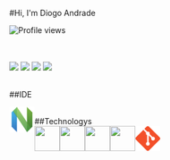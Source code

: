<!--
<img align="right" height="590em" src="https://raw.githubusercontent.com/gist/maykbrito/618ef18e3bbb7cdfd200f3a4fc1aabc6/raw/201d47c76006c99fe0dc55ea92e76bdca5537f08/githubcard.svg"/> -->
#Hi, I'm Diogo Andrade
<p align="left"> <img src="https://komarev.com/ghpvc/?username=DiogoAMoura&color=red" alt="Profile views" /> </p>
<br><br>
<a href="https://www.youtube.com/@sumamaproductions.1692" target="_blank"><img src="https://img.shields.io/badge/YouTube-FF0000?style=for-the-badge&logo=youtube&logoColor=white" target="_blank"></a>
  <a href="https://www.instagram.com/diogo_a_dam/" target="_blank"><img src="https://img.shields.io/badge/-Instagram-%23E4405F?style=for-the-badge&logo=instagram&logoColor=white" target="_blank"></a> 
  <a href="diogo.andradejan@gmail.com"><img src="https://img.shields.io/badge/-Gmail-%23333?style=for-the-badge&logo=gmail&logoColor=white" target="_blank"></a>
  <a href="https://www.linkedin.com/in/diogo-andrade-246aa521b/" target="_blank"><img src="https://img.shields.io/badge/-LinkedIn-%230077B5?style=for-the-badge&logo=linkedin&logoColor=white" target="_blank"></a> 
<br>

<br>

##IDE
<br>
<div style="width:100">
<img src="https://raw.githubusercontent.com/devicons/devicon/master/icons/neovim/neovim-original.svg" width="45" height="45" align="left">
</div>

<br>
##Technologys
<div style="width:100">
<img src="https://cdn.jsdelivr.net/gh/devicons/devicon@latest/icons/lua/lua-original.svg" width="45" height="45" align="left">
<img src="https://cdn.jsdelivr.net/gh/devicons/devicon@latest/icons/c/c-original.svg" width="45" height="45" align="left">
<img src="https://cdn.jsdelivr.net/gh/devicons/devicon/icons/csharp/csharp-original.svg" width="45" height="45" align="left">
<img src="https://upload.wikimedia.org/wikipedia/commons/e/e6/MonoGame_Logo.svg" width="45" height="45" align="left">




<!--<img src="https://cdn.jsdelivr.net/gh/devicons/devicon/icons/cplusplus/cplusplus-original.svg" width="45" height="45" align="left">
<img src="https://cdn.jsdelivr.net/gh/devicons/devicon/icons/sdl/sdl-plain.svg"" width="45" height="45" align="left">-->
<img src="https://raw.githubusercontent.com/devicons/devicon/master/icons/git/git-original.svg" width="45" height="45" align="left">
</div>

